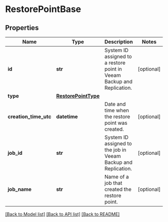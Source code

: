# RestorePointBase

## Properties
Name | Type | Description | Notes
------------ | ------------- | ------------- | -------------
**id** | **str** | System ID assigned to a restore point in Veeam Backup and Replication. | [optional] 
**type** | [**RestorePointType**](RestorePointType.md) |  | 
**creation_time_utc** | **datetime** | Date and time when the restore point was created. | [optional] 
**job_id** | **str** | System ID assigned to the job in Veeam Backup and Replication. | [optional] 
**job_name** | **str** | Name of a job that created the restore point. | [optional] 

[[Back to Model list]](../README.md#documentation-for-models) [[Back to API list]](../README.md#documentation-for-api-endpoints) [[Back to README]](../README.md)

